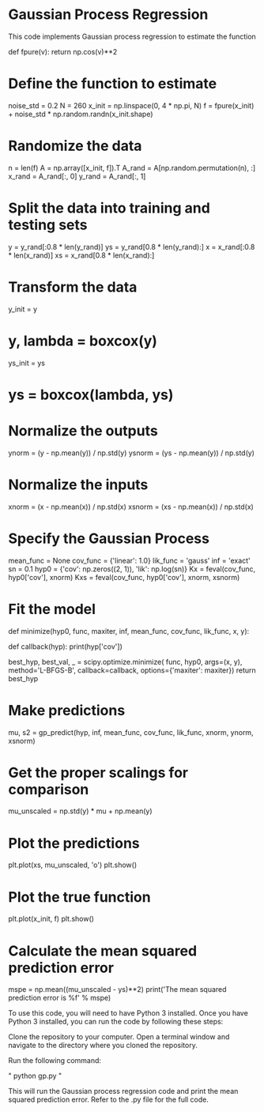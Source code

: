 # Gaussian Process Regression

This code implements Gaussian process regression to estimate the function

def fpure(v):
    return np.cos(v)**2

# Define the function to estimate
noise_std = 0.2
N = 260
x_init = np.linspace(0, 4 * np.pi, N)
f = fpure(x_init) + noise_std * np.random.randn(x_init.shape)

# Randomize the data
n = len(f)
A = np.array([x_init, f]).T
A_rand = A[np.random.permutation(n), :]
x_rand = A_rand[:, 0]
y_rand = A_rand[:, 1]

# Split the data into training and testing sets
y = y_rand[:0.8 * len(y_rand)]
ys = y_rand[0.8 * len(y_rand):]
x = x_rand[:0.8 * len(x_rand)]
xs = x_rand[0.8 * len(x_rand):]

# Transform the data
y_init = y

# y, lambda = boxcox(y)
ys_init = ys
# ys = boxcox(lambda, ys)

# Normalize the outputs
ynorm = (y - np.mean(y)) / np.std(y)
ysnorm = (ys - np.mean(y)) / np.std(y)

# Normalize the inputs
xnorm = (x - np.mean(x)) / np.std(x)
xsnorm = (xs - np.mean(x)) / np.std(x)

# Specify the Gaussian Process
mean_func = None
cov_func = {'linear': 1.0}
lik_func = 'gauss'
inf = 'exact'
sn = 0.1
hyp0 = {'cov': np.zeros((2, 1)), 'lik': np.log(sn)}
Kx = feval(cov_func, hyp0['cov'], xnorm)
Kxs = feval(cov_func, hyp0['cov'], xnorm, xsnorm)

# Fit the model
def minimize(hyp0, func, maxiter, inf, mean_func, cov_func, lik_func, x, y):

  def callback(hyp):
        print(hyp['cov'])

  best_hyp, best_val, _ = scipy.optimize.minimize(
        func, hyp0, args=(x, y), method='L-BFGS-B', callback=callback, options={'maxiter': maxiter})
    return best_hyp

# Make predictions
mu, s2 = gp_predict(hyp, inf, mean_func, cov_func, lik_func, xnorm, ynorm, xsnorm)

# Get the proper scalings for comparison
mu_unscaled = np.std(y) * mu + np.mean(y)

# Plot the predictions
plt.plot(xs, mu_unscaled, 'o')
plt.show()

# Plot the true function
plt.plot(x_init, f)
plt.show()

# Calculate the mean squared prediction error
mspe = np.mean((mu_unscaled - ys)**2)
print('The mean squared prediction error is %f' % mspe)


To use this code, you will need to have Python 3 installed. Once you have Python 3 installed, you can run the code by following these steps:

Clone the repository to your computer.
Open a terminal window and navigate to the directory where you cloned the repository.

Run the following command:

"
python gp.py
"

This will run the Gaussian process regression code and print the mean squared prediction error. Refer to the .py file for the full code.
